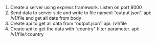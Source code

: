 

1. Create a server using express framework. Listen on port 8000
2. Send data to server side and write to file named: “output.json”. api: /v1/file and get all date from body
3. Create api to get all data from “output.json”. api: /v1/file
4. Create api to get the data with “country” filter parameter. api: /v1/file/:country


